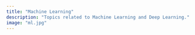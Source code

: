 ```yaml
---
title: "Machine Learning"
description: "Topics related to Machine Learning and Deep Learning."
image: "ml.jpg"
---
```

